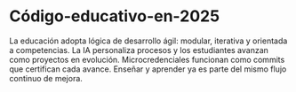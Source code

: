 # Código-educativo-en-2025
La educación adopta lógica de desarrollo ágil: modular, iterativa y orientada a competencias. La IA personaliza procesos y los estudiantes avanzan como proyectos en evolución. Microcredenciales funcionan como commits que certifican cada avance. Enseñar y aprender ya es parte del mismo flujo continuo de mejora.

